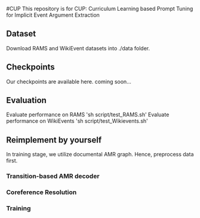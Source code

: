 #CUP
This repository is for CUP: Curriculum Learning based Prompt Tuning for Implicit Event Argument Extraction


## Dataset
Download RAMS and WikiEvent datasets into ./data folder.

## Checkpoints
Our checkpoints are available here.
coming soon...

## Evaluation 
Evaluate performance on RAMS
'sh script/test_RAMS.sh'
Evaluate performance on WikiEvents
'sh script/test_Wikievents.sh'


## Reimplement by yourself
In training stage, we utilize documental AMR graph. Hence, preprocess data first.
### Transition-based AMR decoder

### Coreference Resolution

### Training


